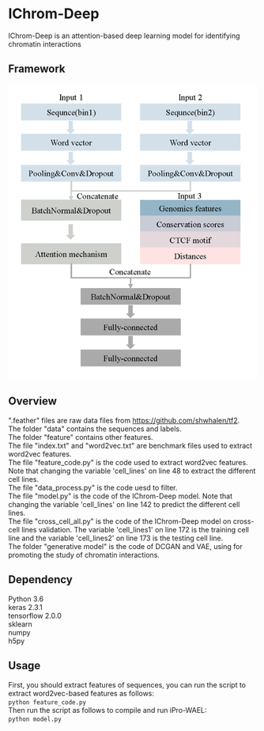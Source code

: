 # IChrom-Deep
IChrom-Deep is an attention-based deep learning model for identifying chromatin interactions

## Framework
![image](https://github.com/HaoWuLab-Bioinformatics/IChrom-Deep/blob/main/Figure/Figure.png)

## Overview

".feather" files are raw data files from https://github.com/shwhalen/tf2.  
The folder "data" contains the sequences and labels.  
The folder "feature" contains other features.  
The file "index.txt" and "word2vec.txt" are benchmark files used to extract word2vec features.  
The file "feature_code.py" is the code used to extract word2vec features. Note that changing the variable 'cell_lines' on line 48 to extract the different cell lines.    
The file "data_process.py" is the code uesd to filter.  
The file "model.py" is the code of the IChrom-Deep model. Note that changing the variable 'cell_lines' on line 142 to predict the different cell lines.  
The file "cross_cell_all.py" is the code of the IChrom-Deep model on cross-cell lines validation. The variable 'cell_lines1' on line 172 is the training cell line and the variable 'cell_lines2' on line 173 is the testing cell line.  
The folder "generative model" is the code of DCGAN and VAE, using for promoting the study of chromatin interactions.  

## Dependency
Python 3.6   
keras  2.3.1  
tensorflow 2.0.0  
sklearn  
numpy  
h5py 

## Usage
First, you should extract features of sequences, you can run the script to extract word2vec-based features as follows:  
`python feature_code.py`  
Then run the script as follows to compile and run iPro-WAEL:  
`python model.py`  

